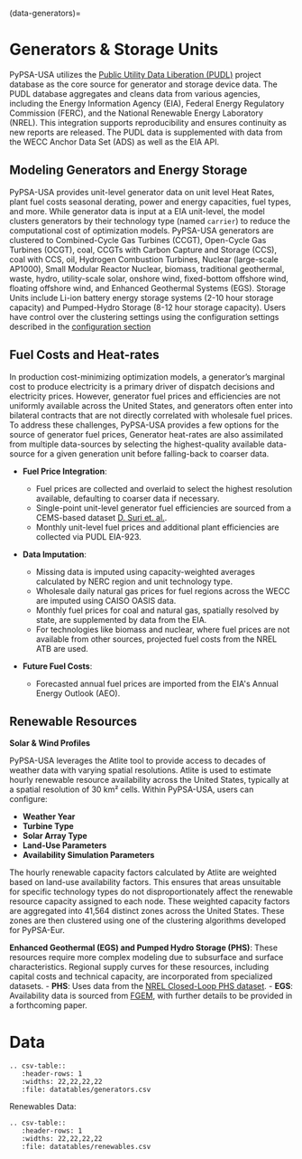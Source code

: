 (data-generators)=
# Generators & Storage Units

PyPSA-USA utilizes the [Public Utility Data Liberation (PUDL)](https://catalystcoop-pudl.readthedocs.io/en/latest/index.html) project database as the core source for generator and storage device data. The PUDL database aggregates and cleans data from various agencies, including the Energy Information Agency (EIA), Federal Energy Regulatory Commission (FERC), and the National Renewable Energy Laboratory (NREL). This integration supports reproducibility and ensures continuity as new reports are released. The PUDL data is supplemented with data from the WECC Anchor Data Set (ADS) as well as the EIA API.

## Modeling Generators and Energy Storage

PyPSA-USA provides unit-level generator data on unit level Heat Rates, plant fuel costs seasonal derating, power and energy capacities, fuel types, and more. While generator data is input at a EIA unit-level, the model clusters generators by their technology type (named `carrier`) to reduce the computational cost of optimization models. PyPSA-USA generators are clustered to Combined-Cycle Gas Turbines (CCGT), Open-Cycle Gas Turbines (OCGT), coal, CCGTs with Carbon Capture and Storage (CCS), coal with CCS, oil, Hydrogen Combustion Turbines, Nuclear (large-scale AP1000), Small Modular Reactor Nuclear, biomass, traditional geothermal, waste, hydro, utility-scale solar, onshore wind, fixed-bottom offshore wind, floating offshore wind, and Enhanced Geothermal Systems (EGS). Storage Units include Li-ion battery energy storage systems (2-10 hour storage capacity) and Pumped-Hydro Storage (8-12 hour storage capacity). Users have control over the clustering settings using the configuration settings described in the [configuration section](./config-configuration.md)

## Fuel Costs and Heat-rates

In production cost-minimizing optimization models, a generator’s marginal cost to produce electricity is a primary driver of dispatch decisions and electricity prices. However, generator fuel prices and efficiencies are not uniformly available across the United States, and generators often enter into bilateral contracts that are not directly correlated with wholesale fuel prices. To address these challenges, PyPSA-USA provides a few options for the source of generator fuel prices, Generator heat-rates are also assimilated from multiple data-sources by selecting the highest-quality available data-source for a given generation unit before falling-back to coarser data.

- **Fuel Price Integration**:
    - Fuel prices are collected and overlaid to select the highest resolution available, defaulting to coarser data if necessary.
    - Single-point unit-level generator fuel efficiencies are sourced from a CEMS-based dataset [D. Suri et. al.](https://arxiv.org/pdf/2408.05209).
    - Monthly unit-level fuel prices and additional plant efficiencies are collected via PUDL EIA-923.

- **Data Imputation**:
    - Missing data is imputed using capacity-weighted averages calculated by NERC region and unit technology type.
    - Wholesale daily natural gas prices for fuel regions across the WECC are imputed using CAISO OASIS data.
    - Monthly fuel prices for coal and natural gas, spatially resolved by state, are supplemented by data from the EIA.
    - For technologies like biomass and nuclear, where fuel prices are not available from other sources, projected fuel costs from the NREL ATB are used.

- **Future Fuel Costs**:
    - Forecasted annual fuel prices are imported from the EIA's Annual Energy Outlook (AEO).

## Renewable Resources

**Solar & Wind Profiles**

PyPSA-USA leverages the Atlite tool to provide access to decades of weather data with varying spatial resolutions. Atlite is used to estimate hourly renewable resource availability across the United States, typically at a spatial resolution of 30 km² cells. Within PyPSA-USA, users can configure:

- **Weather Year**
- **Turbine Type**
- **Solar Array Type**
- **Land-Use Parameters**
- **Availability Simulation Parameters**

The hourly renewable capacity factors calculated by Atlite are weighted based on land-use availability factors. This ensures that areas unsuitable for specific technology types do not disproportionately affect the renewable resource capacity assigned to each node. These weighted capacity factors are aggregated into 41,564 distinct zones across the United States. These zones are then clustered using one of the clustering algorithms developed for PyPSA-Eur.

**Enhanced Geothermal (EGS) and Pumped Hydro Storage (PHS)**: These resources require more complex modeling due to subsurface and surface characteristics. Regional supply curves for these resources, including capital costs and technical capacity, are incorporated from specialized datasets.
    - **PHS**: Uses data from the [NREL Closed-Loop PHS dataset](https://www2.nrel.gov/gis/psh-supply-curves).
    - **EGS**: Availability data is sourced from [FGEM](https://fgem.readthedocs.io/en/latest/), with further details to be provided in a forthcoming paper.


# Data
```{eval-rst}
.. csv-table::
   :header-rows: 1
   :widths: 22,22,22,22
   :file: datatables/generators.csv
```
Renewables Data:
```{eval-rst}
.. csv-table::
   :header-rows: 1
   :widths: 22,22,22,22
   :file: datatables/renewables.csv
```
